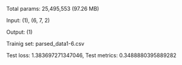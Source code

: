 Total params: 25,495,553 (97.26 MB)

Input: (1), (6, 7, 2)

Output: (1)

Trainig set: parsed_data1-6.csv

Test loss: 1.383697271347046, Test metrics: 0.3488880395889282
